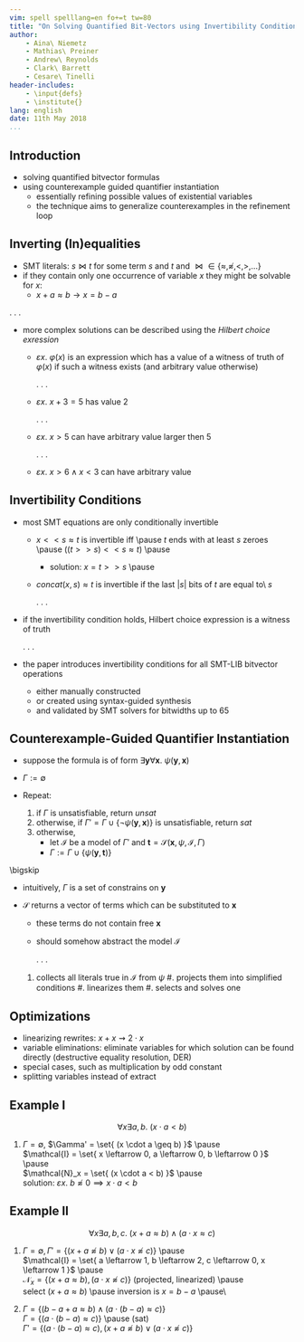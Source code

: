 ```yaml
---
vim: spell spelllang=en fo+=t tw=80
title: "On Solving Quantified Bit-Vectors using Invertibility Conditions"
author:
    - Aina\ Niemetz
    - Mathias\ Preiner
    - Andrew\ Reynolds
    - Clark\ Barrett
    - Cesare\ Tinelli
header-includes:
    - \input{defs}
    - \institute{}
lang: english
date: 11th May 2018
...
```


## Introduction

- solving quantified bitvector formulas
- using counterexample guided quantifier instantiation
    - essentially refining possible values of existential variables
    - the technique aims to generalize counterexamples in the refinement loop

## Inverting (In)equalities

- SMT literals: $s \bowtie t$ for some term $s$ and $t$ and ${\bowtie} \in \{
  \approx, \not\approx, <, >, … \}$
- if they contain only one occurrence of variable $x$ they might be solvable for
  $x$:
  - $x + a \approx b \rightarrow x = b - a$

. . .

- more complex solutions can be described using the *Hilbert choice exression*
  - $\varepsilon x.\ \varphi(x)$ is an expression which has a value of a witness of
    truth of $\varphi(x)$ if such a witness exists (and arbitrary value
    otherwise)

    . . .

  - $\varepsilon x.\ x + 3 = 5$ has value 2

      . . .

  - $\varepsilon x.\ x > 5$ can have arbitrary value larger then 5

      . . .

  - $\varepsilon x.\ x > 6 \land x < 3$ can have arbitrary value

## Invertibility Conditions

- most SMT equations are only conditionally invertible
    - $x << s \approx t$ is invertible iff \pause $t$ ends with at least $s$
      zeroes \pause ($(t >> s) << s \approx t$) \pause
      - solution: $x = t >> s$ \pause
    - $\mathit{concat}(x, s) \approx t$ is invertible if the last $|s|$ bits of
      $t$ are equal to\ $s$

      . . .

- if the invertibility condition holds, Hilbert choice expression is a witness
  of truth

  . . .

- the paper introduces invertibility conditions for all SMT-LIB bitvector operations
  - either manually constructed
  - or created using syntax-guided synthesis
  - and validated by SMT solvers for bitwidths up to 65

## Counterexample-Guided Quantifier Instantiation

- suppose the formula is of form $\exists \mathbf{y} \forall \mathbf{x}.\
  \psi(\mathbf{y}, \mathbf{x})$

- $\Gamma := \emptyset$
- Repeat:
    1.  if $\Gamma$ is unsatisfiable, return *unsat*
    2.  otherwise, if $\Gamma' = \Gamma \cup \{ \lnot \psi(\mathbf{y},
        \mathbf{x}) \}$ is unsatisfiable, return *sat*
    3.  otherwise,
        - let $\mathcal{I}$ be a model of $\Gamma'$ and $\mathbf{t} =
          \mathcal{S}(\mathbf{x}, \psi, \mathcal{I}, \Gamma)$
        - $\Gamma := \Gamma \cup \{ \psi(\mathbf{y}, \mathbf{t}) \}$

\bigskip

- intuitively, $\Gamma$ is a set of constrains on $\mathbf{y}$

- $\mathcal{S}$ returns a vector of terms which can be substituted to $\mathbf{x}$
    - these terms do not contain free $\mathbf{x}$
    - should somehow abstract the model $\mathcal{I}$

      . . .

    1.  collects all literals true in $\mathcal{I}$ from $\psi$
    #.  projects them into simplified conditions
    #.  linearizes them
    #.  selects and solves one

## Optimizations

- linearizing rewrites: $x + x \rightsquigarrow 2 \cdot x$
- variable eliminations: eliminate variables for which solution can be found
  directly (destructive equality resolution, DER)
- special cases, such as multiplication by odd constant
- splitting variables instead of extract

## Example I

$$ \forall x\exists a, b.\ (x \cdot a < b) $$

1.  $\Gamma = \emptyset$, $\Gamma' = \set{ (x \cdot a \geq b) }$ \pause\
    $\mathcal{I} = \set{ x \leftarrow 0, a \leftarrow 0, b \leftarrow 0 }$ \pause\
    $\mathcal{N}_x = \set{ (x \cdot a < b) }$ \pause\
    solution: $\varepsilon x.\ b \not\approx 0 \implies x \cdot a < b$

## Example II

$$ \forall x\exists a, b, c.\ (x + a \approx b) \land (a \cdot x \approx c) $$

1.  $\Gamma = \emptyset, \Gamma' = \{ (x + a \not\approx b) \lor (a \cdot x \not\approx c) \}$ \pause \
    $\mathcal{I} = \set{ a \leftarrow 1, b \leftarrow 2, c \leftarrow 0, x \leftarrow 1 }$ \pause \
    $\mathcal{N}_x = \{ (x + a \approx b), (a \cdot x \not\approx c) \}$ (projected, linearized) \pause \
    select $(x + a \approx b)$ \pause inversion is $x = b - a$ \pause\

2.  $\Gamma = \{ (b - a + a \approx b) \land (a \cdot (b - a) \approx c) \}$ \
    $\Gamma = \{ (a \cdot (b - a) \approx c) \}$ \pause (sat) \
    $\Gamma' = \{ (a \cdot (b - a) \approx c), (x + a \not\approx b) \lor (a \cdot x \not\approx c)  \}$



